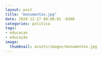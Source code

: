 ```yaml
---
layout: post
title: "monumentox.jpg"
date: 2020-12-17 00:00:01 -0300
categories: politica
tags:
- educacao
- educação
image: 
  thumbnail: assets/images/monumentox.jpg
---
```

